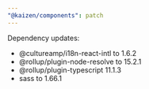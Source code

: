 ```yaml
---
"@kaizen/components": patch
---
```


Dependency updates:
- @cultureamp/i18n-react-intl to 1.6.2
- @rollup/plugin-node-resolve to 15.2.1
- @rollup/plugin-typescript 11.1.3
- sass to 1.66.1